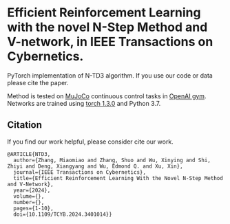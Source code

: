 # Efficient Reinforcement Learning with the novel N-Step Method and V-network, in IEEE Transactions on Cybernetics.

PyTorch implementation of N-TD3 algorithm. If you use our code or data please cite the paper.

Method is tested on [MuJoCo](http://www.mujoco.org/) continuous control tasks in [OpenAI gym](https://github.com/openai/gym). 
Networks are trained using [torch 1.3.0](https://github.com/pytorch/pytorch) and Python 3.7.


## Citation
If you find our work helpful, please consider cite our work.
```
@ARTICLE{NTD3,
  author={Zhang, Miaomiao and Zhang, Shuo and Wu, Xinying and Shi, Zhiyi and Deng, Xiangyang and Wu, Edmond Q. and Xu, Xin},
  journal={IEEE Transactions on Cybernetics}, 
  title={Efficient Reinforcement Learning With the Novel N-Step Method and V-Network}, 
  year={2024},
  volume={},
  number={},
  pages={1-10},
  doi={10.1109/TCYB.2024.3401014}}

